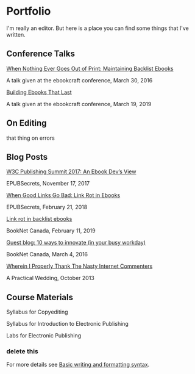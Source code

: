 # Portfolio

I'm really an editor. But here is a place you can find some things that I've written.

## Conference Talks

[When Nothing Ever Goes Out of Print: Maintaining Backlist Ebooks](https://teresaelsey.medium.com/when-nothing-ever-goes-out-of-print-maintaining-backlist-ebooks-fcd63e680667)

A talk given at the ebookcraft conference, March 30, 2016

[Building Ebooks That Last](https://teresaelsey.medium.com/building-ebooks-that-last-277ccb815293)

A talk given at the ebookcraft conference, March 19, 2019

## On Editing
that thing on errors

## Blog Posts

[W3C Publishing Summit 2017: An Ebook Dev’s View](http://epubsecrets.com/w3c-publishing-summit-2017-an-ebook-devs-view.php)

EPUBSecrets, November 17, 2017

[When Good Links Go Bad: Link Rot in Ebooks](http://epubsecrets.com/when-good-links-go-bad-link-rot-in-ebooks.php)

EPUBSecrets, February 21, 2018

[Link rot in backlist ebooks](https://www.booknetcanada.ca/blog/2019/2/11/link-rot-in-backlist-ebooks)

BookNet Canada, February 11, 2019

[Guest blog: 10 ways to innovate (in your busy workday)](https://www.booknetcanada.ca/blog/2016/3/3/guest-blog-10-ways-to-innovate-in-your-busy-workday)

BookNet Canada,  March 4, 2016 

[Wherein I Properly Thank The Nasty Internet Commenters](https://apracticalwedding.com/online-criticism-and-weddings/)

A Practical Wedding, October 2013

## Course Materials
Syllabus for Copyediting

Syllabus for Introduction to Electronic Publishing

Labs for Electronic Publishing

### delete this
For more details see [Basic writing and formatting syntax](https://docs.github.com/en/github/writing-on-github/getting-started-with-writing-and-formatting-on-github/basic-writing-and-formatting-syntax).
